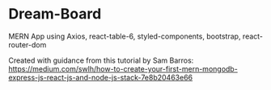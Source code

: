 # Dream-Board
MERN App
using Axios, react-table-6, styled-components, bootstrap, react-router-dom

Created with guidance from this tutorial by Sam Barros:
https://medium.com/swlh/how-to-create-your-first-mern-mongodb-express-js-react-js-and-node-js-stack-7e8b20463e66
